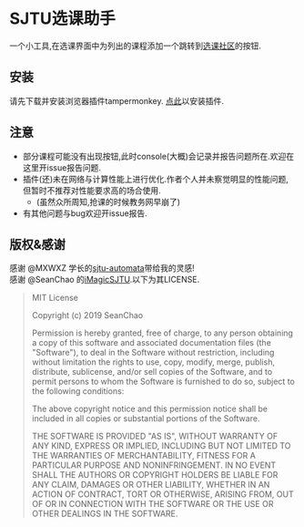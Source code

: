 # SJTU选课助手
一个小工具,在选课界面中为列出的课程添加一个跳转到[选课社区](course.sjtu.plus)的按钮.
## 安装
请先下载并安装浏览器插件tampermonkey.
[点此](https://github.com/dzx-dzx/Course-Selection-Assistant/raw/master/Untitled-1.js)以安装插件.
## 注意
* 部分课程可能没有出现按钮,此时console(大概)会记录并报告问题所在.欢迎在这里开issue报告问题.
* 插件(还)未在网络与计算性能上进行优化.作者个人并未察觉明显的性能问题,但暂时不推荐对性能要求高的场合使用.
  * (虽然众所周知,抢课的时候教务网早崩了)
* 有其他问题与bug欢迎开issue报告.
## 版权&感谢
感谢 @MXWXZ 学长的[sjtu-automata](https://github.com/MXWXZ/sjtu-automata)带给我的灵感!  
感谢 @SeanChao 的[iMagicSJTU](https://github.com/SeanChao/iMagicSJTU).以下为其LICENSE.
>MIT License
>
>Copyright (c) 2019 SeanChao
>
>Permission is hereby granted, free of charge, to any person obtaining a copy
>of this software and associated documentation files (the "Software"), to deal
>in the Software without restriction, including without limitation the rights
>to use, copy, modify, merge, publish, distribute, sublicense, and/or sell
>copies of the Software, and to permit persons to whom the Software is
>furnished to do so, subject to the following conditions:
>
>The above copyright notice and this permission notice shall be included in all
>copies or substantial portions of the Software.
>
>THE SOFTWARE IS PROVIDED "AS IS", WITHOUT WARRANTY OF ANY KIND, EXPRESS OR
>IMPLIED, INCLUDING BUT NOT LIMITED TO THE WARRANTIES OF MERCHANTABILITY,
>FITNESS FOR A PARTICULAR PURPOSE AND NONINFRINGEMENT. IN NO EVENT SHALL THE
>AUTHORS OR COPYRIGHT HOLDERS BE LIABLE FOR ANY CLAIM, DAMAGES OR OTHER
>LIABILITY, WHETHER IN AN ACTION OF CONTRACT, TORT OR OTHERWISE, ARISING FROM,
>OUT OF OR IN CONNECTION WITH THE SOFTWARE OR THE USE OR OTHER DEALINGS IN THE
>SOFTWARE.
